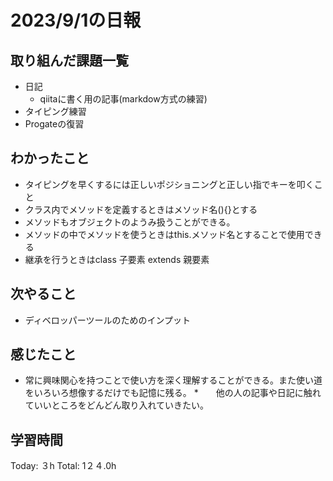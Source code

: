 # 2023/9/1の日報
## 取り組んだ課題一覧
* 日記
  * qiitaに書く用の記事(markdow方式の練習)
* タイピング練習
* Progateの復習
## わかったこと
* タイピングを早くするには正しいポジショニングと正しい指でキーを叩くこと
* クラス内でメソッドを定義するときはメソッド名(){}とする
* メソッドもオブジェクトのようみ扱うことができる。
* メソッドの中でメソッドを使うときはthis.メソッド名とすることで使用できる
* 継承を行うときはclass 子要素 extends 親要素
## 次やること
* ディベロッパーツールのためのインプット
## 感じたこと
* 常に興味関心を持つことで使い方を深く理解することができる。また使い道をいろいろ想像するだけでも記憶に残る。
*　　他の人の記事や日記に触れていいところをどんどん取り入れていきたい。
## 学習時間
Today: ３h
Total: 1２４.0h
